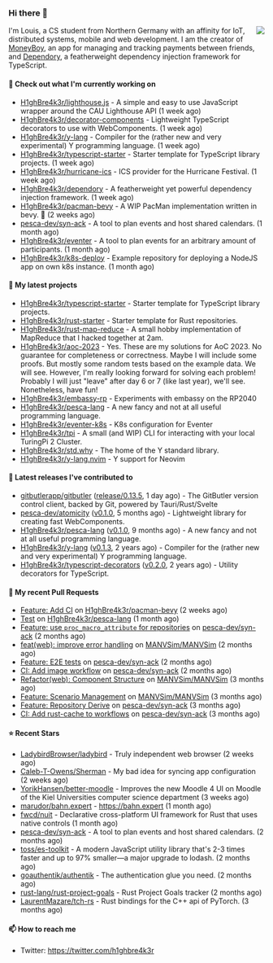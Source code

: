 ### Hi there 👋


<img align="right" src="https://github-readme-stats.vercel.app/api?username=h1ghbre4k3r">

I'm Louis, a CS student from Northern Germany with an affinity for IoT, distributed systems, mobile and web development. I am the creator of [MoneyBoy](https://github.com/pesca-dev/moneyboy-app), an app for managing and tracking payments between friends, and [Dependory](https://github.com/H1ghBre4k3r/dependory), a featherweight dependency injection framework for TypeScript.

#### 👷 Check out what I'm currently working on

- [H1ghBre4k3r/lighthouse.js](https://github.com/H1ghBre4k3r/lighthouse.js) - A simple and easy to use JavaScript wrapper around the CAU Lighthouse API (1 week ago)
- [H1ghBre4k3r/decorator-components](https://github.com/H1ghBre4k3r/decorator-components) - Lightweight TypeScript decorators to use with WebComponents. (1 week ago)
- [H1ghBre4k3r/y-lang](https://github.com/H1ghBre4k3r/y-lang) - Compiler for the (rather new and very experimental) Y programming language.  (1 week ago)
- [H1ghBre4k3r/typescript-starter](https://github.com/H1ghBre4k3r/typescript-starter) - Starter template for TypeScript library projects. (1 week ago)
- [H1ghBre4k3r/hurricane-ics](https://github.com/H1ghBre4k3r/hurricane-ics) - ICS provider for the Hurricane Festival. (1 week ago)
- [H1ghBre4k3r/dependory](https://github.com/H1ghBre4k3r/dependory) - A featherweight yet powerful dependency injection framework. (1 week ago)
- [H1ghBre4k3r/pacman-bevy](https://github.com/H1ghBre4k3r/pacman-bevy) - A WIP PacMan implementation written in bevy. 🦀 (2 weeks ago)
- [pesca-dev/syn-ack](https://github.com/pesca-dev/syn-ack) - A tool to plan events and host shared calendars. (1 month ago)
- [H1ghBre4k3r/eventer](https://github.com/H1ghBre4k3r/eventer) - A tool to plan events for an arbitrary amount of participants. (1 month ago)
- [H1ghBre4k3r/k8s-deploy](https://github.com/H1ghBre4k3r/k8s-deploy) - Example repository for deploying a NodeJS app on own k8s instance. (1 month ago)

#### 🌱 My latest projects

- [H1ghBre4k3r/typescript-starter](https://github.com/H1ghBre4k3r/typescript-starter) - Starter template for TypeScript library projects.
- [H1ghBre4k3r/rust-starter](https://github.com/H1ghBre4k3r/rust-starter) - Starter template for Rust repositories.
- [H1ghBre4k3r/rust-map-reduce](https://github.com/H1ghBre4k3r/rust-map-reduce) - A small hobby implementation of MapReduce that I hacked together at 2am.
- [H1ghBre4k3r/aoc-2023](https://github.com/H1ghBre4k3r/aoc-2023) - Yes. These are my solutions for AoC 2023. No guarantee for completeness or correctness. Maybe I will include some proofs. But mostly some random tests based on the example data. We will see. However, I&#39;m really looking forward for solving each problem! Probably I will just &#34;leave&#34; after day 6 or 7 (like last year), we&#39;ll see. Nonetheless, have fun!
- [H1ghBre4k3r/embassy-rp](https://github.com/H1ghBre4k3r/embassy-rp) - Experiments with embassy on the RP2040
- [H1ghBre4k3r/pesca-lang](https://github.com/H1ghBre4k3r/pesca-lang) - A new fancy and not at all useful programming language.
- [H1ghBre4k3r/eventer-k8s](https://github.com/H1ghBre4k3r/eventer-k8s) - K8s configuration for Eventer
- [H1ghBre4k3r/tpi](https://github.com/H1ghBre4k3r/tpi) - A small (and WIP) CLI for interacting with your local TuringPi 2 Cluster.
- [H1ghBre4k3r/std.why](https://github.com/H1ghBre4k3r/std.why) - The home of the Y standard library.
- [H1ghBre4k3r/y-lang.nvim](https://github.com/H1ghBre4k3r/y-lang.nvim) - Y support for Neovim

#### 🔭 Latest releases I've contributed to

- [gitbutlerapp/gitbutler](https://github.com/gitbutlerapp/gitbutler) ([release/0.13.5](https://github.com/gitbutlerapp/gitbutler/releases/tag/release/0.13.5), 1 day ago) - The GitButler version control client, backed by Git, powered by Tauri/Rust/Svelte
- [pesca-dev/atomicity](https://github.com/pesca-dev/atomicity) ([v0.1.0](https://github.com/pesca-dev/atomicity/releases/tag/v0.1.0), 5 months ago) - Lightweight library for creating fast WebComponents.
- [H1ghBre4k3r/pesca-lang](https://github.com/H1ghBre4k3r/pesca-lang) ([v0.1.0](https://github.com/H1ghBre4k3r/pesca-lang/releases/tag/v0.1.0), 9 months ago) - A new fancy and not at all useful programming language.
- [H1ghBre4k3r/y-lang](https://github.com/H1ghBre4k3r/y-lang) ([v0.1.3](https://github.com/H1ghBre4k3r/y-lang/releases/tag/v0.1.3), 2 years ago) - Compiler for the (rather new and very experimental) Y programming language. 
- [H1ghBre4k3r/typescript-decorators](https://github.com/H1ghBre4k3r/typescript-decorators) ([v0.2.0](https://github.com/H1ghBre4k3r/typescript-decorators/releases/tag/v0.2.0), 2 years ago) - Utility decorators for TypeScript.

#### 🔨 My recent Pull Requests

- [Feature: Add CI](https://github.com/H1ghBre4k3r/pacman-bevy/pull/12) on [H1ghBre4k3r/pacman-bevy](https://github.com/H1ghBre4k3r/pacman-bevy) (2 weeks ago)
- [Test](https://github.com/H1ghBre4k3r/pesca-lang/pull/89) on [H1ghBre4k3r/pesca-lang](https://github.com/H1ghBre4k3r/pesca-lang) (1 month ago)
- [Feature: use `proc_macro_attribute` for repositories](https://github.com/pesca-dev/syn-ack/pull/17) on [pesca-dev/syn-ack](https://github.com/pesca-dev/syn-ack) (2 months ago)
- [feat(web): improve error handling](https://github.com/MANVSim/MANVSim/pull/234) on [MANVSim/MANVSim](https://github.com/MANVSim/MANVSim) (2 months ago)
- [Feature: E2E tests](https://github.com/pesca-dev/syn-ack/pull/11) on [pesca-dev/syn-ack](https://github.com/pesca-dev/syn-ack) (2 months ago)
- [CI: Add image workflow](https://github.com/pesca-dev/syn-ack/pull/10) on [pesca-dev/syn-ack](https://github.com/pesca-dev/syn-ack) (2 months ago)
- [Refactor(web): Component Structure](https://github.com/MANVSim/MANVSim/pull/189) on [MANVSim/MANVSim](https://github.com/MANVSim/MANVSim) (3 months ago)
- [Feature: Scenario Management](https://github.com/MANVSim/MANVSim/pull/188) on [MANVSim/MANVSim](https://github.com/MANVSim/MANVSim) (3 months ago)
- [Feature: Repository Derive](https://github.com/pesca-dev/syn-ack/pull/8) on [pesca-dev/syn-ack](https://github.com/pesca-dev/syn-ack) (3 months ago)
- [CI: Add rust-cache to workflows](https://github.com/pesca-dev/syn-ack/pull/7) on [pesca-dev/syn-ack](https://github.com/pesca-dev/syn-ack) (3 months ago)

#### ⭐ Recent Stars

- [LadybirdBrowser/ladybird](https://github.com/LadybirdBrowser/ladybird) - Truly independent web browser (2 weeks ago)
- [Caleb-T-Owens/Sherman](https://github.com/Caleb-T-Owens/Sherman) - My bad idea for syncing app configuration (2 weeks ago)
- [YorikHansen/better-moodle](https://github.com/YorikHansen/better-moodle) - Improves the new Moodle 4 UI on Moodle of the Kiel Universities computer science department (3 weeks ago)
- [marudor/bahn.expert](https://github.com/marudor/bahn.expert) - https://bahn.expert (1 month ago)
- [fwcd/nuit](https://github.com/fwcd/nuit) - Declarative cross-platform UI framework for Rust that uses native controls (1 month ago)
- [pesca-dev/syn-ack](https://github.com/pesca-dev/syn-ack) - A tool to plan events and host shared calendars. (2 months ago)
- [toss/es-toolkit](https://github.com/toss/es-toolkit) - A modern JavaScript utility library that&#39;s 2-3 times faster and up to 97% smaller—a major upgrade to lodash. (2 months ago)
- [goauthentik/authentik](https://github.com/goauthentik/authentik) - The authentication glue you need. (2 months ago)
- [rust-lang/rust-project-goals](https://github.com/rust-lang/rust-project-goals) - Rust Project Goals tracker (2 months ago)
- [LaurentMazare/tch-rs](https://github.com/LaurentMazare/tch-rs) - Rust bindings for the C&#43;&#43; api of PyTorch. (3 months ago)

#### 📫 How to reach me

- Twitter: https://twitter.com/h1ghbre4k3r
